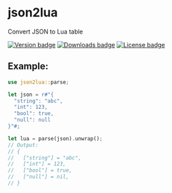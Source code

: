 # json2lua

Convert JSON to Lua table

<div>
  <a href="https://crates.io/crates/json2lua"><img alt='Version badge' src='https://img.shields.io/crates/v/json2lua.svg'></a>
  <a href="https://crates.io/crates/json2lua"><img alt='Downloads badge' src='https://img.shields.io/crates/d/json2lua.svg'></a>
  <a href="https://crates.io/crates/json2lua"><img alt='License badge' src='https://img.shields.io/crates/l/json2lua.svg'></a>
</div>

## Example:

```rust
use json2lua::parse;

let json = r#"{
  "string": "abc",
  "int": 123,
  "bool": true,
  "null": null
}"#;

let lua = parse(json).unwrap();
// Output:
// {
//   ["string"] = "abc",
//   ["int"] = 123,
//   ["bool"] = true,
//   ["null"] = nil,
// }
```
